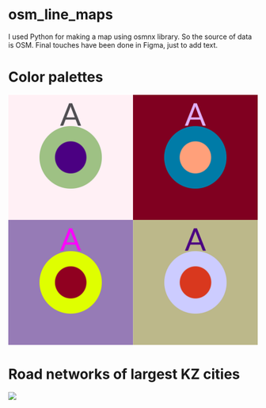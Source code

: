 # osm_line_maps
I used Python for making a map using osmnx library. So the source of data is OSM. Final touches have been done in Figma, just to add text.

# Color palettes
![](https://raw.githubusercontent.com/RassCrom/osm_line_maps/main/coloors.png)

# Road networks of largest KZ cities
![](https://postimg.cc/G9dW78Rt)

